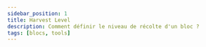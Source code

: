 ```yaml
---
sidebar_position: 1
title: Harvest Level
description: Comment définir le niveau de récolte d'un bloc ?
tags: [blocs, tools]
---
```

